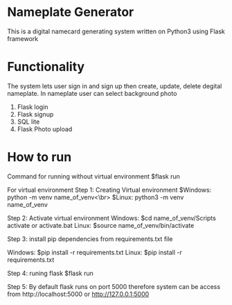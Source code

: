 # Nameplate Generator
This is a digital namecard generating system written on Python3 using Flask framework

# Functionality
The system lets user sign in and sign up then create, update, delete degital nameplate. 
In nameplate user can select background photo

1. Flask login
2. Flask signup
3. SQL lite
4. Flask Photo upload



# How to run
Command for running without virtual environment
$flask run

For virtual environment
Step 1: Creating Virtual environment 
$Windows: python -m venv name_of_venv<\br> 
$Linux: python3 -m venv name_of_venv

Step 2: Activate virtual environment 
Windows: $cd name_of_venv/Scripts activate or activate.bat 
Linux: $source name_of_venv/bin/activate

Step 3: install pip dependencies from requirements.txt file

Windows: $pip install -r requirements.txt 
Linux: $pip install -r requirements.txt

Step 4: runing flask $flask run

Step 5: By default flask runs on port 5000 therefore system can be access from http://localhost:5000 or http://127.0.0.1:5000

